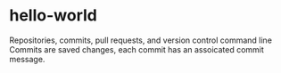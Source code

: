 # hello-world
Repositories, commits, pull requests, and version control command line 
Commits are saved changes, each commit has an assoicated commit message.
